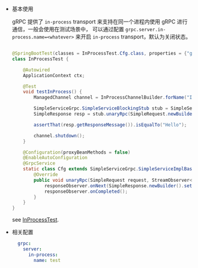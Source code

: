 - 基本使用

  gRPC 提供了 `in-process` transport 来支持在同一个进程内使用 gRPC 进行通信，一般会使用在测试场景中，
  可以通过配置 `grpc.server.in-process.name=<whatever>` 来开启 `in-process` transport，默认为关闭状态。

  ```java
  
  @SpringBootTest(classes = InProcessTest.Cfg.class, properties = {"grpc.server.in-process.name=InProcessTest"})
  class InProcessTest {
  
      @Autowired
      ApplicationContext ctx;
  
      @Test
      void testInProcess() {
          ManagedChannel channel = InProcessChannelBuilder.forName("InProcessTest").usePlaintext().build();
  
          SimpleServiceGrpc.SimpleServiceBlockingStub stub = SimpleServiceGrpc.newBlockingStub(channel);
          SimpleResponse resp = stub.unaryRpc(SimpleRequest.newBuilder().setRequestMessage("Hello").build());
  
          assertThat(resp.getResponseMessage()).isEqualTo("Hello");
  
          channel.shutdown();
      }
  
      @Configuration(proxyBeanMethods = false)
      @EnableAutoConfiguration
      @GrpcService
      static class Cfg extends SimpleServiceGrpc.SimpleServiceImplBase {
          @Override
          public void unaryRpc(SimpleRequest request, StreamObserver<SimpleResponse> responseObserver) {
              responseObserver.onNext(SimpleResponse.newBuilder().setResponseMessage(request.getRequestMessage()).build());
              responseObserver.onCompleted();
          }
      }
  }
  ```

  see [InProcessTest](https://github.com/DanielLiu1123/grpc-starter/blob/main/grpc-boot-autoconfigure/grpc-server-boot-autoconfigure/src/test/java/com/freemanan/starter/grpc/server/InProcessTest.java).

- 相关配置

  ```yaml
    grpc:
      server:
        in-process:
          name: test
  ```
